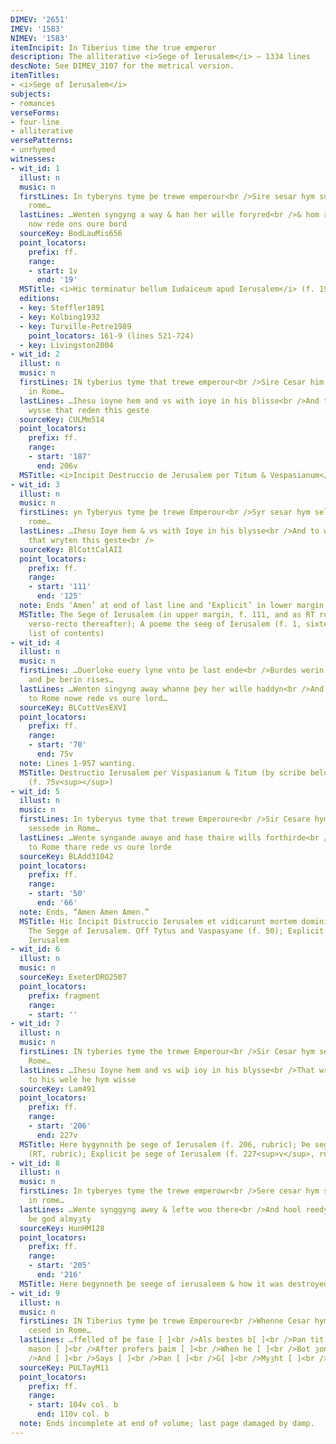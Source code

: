 ```yaml
---
DIMEV: '2651'
IMEV: '1583'
NIMEV: '1583'
itemIncipit: In Tiberius time the true emperor
description: The alliterative <i>Sege of Ierusalem</i> — 1334 lines
descNote: See DIMEV_3107 for the metrical version.
itemTitles:
- <i>Sege of Ierusalem</i>
subjects:
- romances
verseForms:
- four-line
- alliterative
versePatterns:
- unrhymed
witnesses:
- wit_id: 1
  illust: n
  music: n
  firstLines: In tyberyns tyme þe trewe emperour<br />Sire sesar hym sulf seysed in
    rome…
  lastLines: …Wenten syngyng a way & han her wille foryred<br />& hom riden to rome
    now rede ons oure bord
  sourceKey: BodLauMis656
  point_locators:
    prefix: ff.
    range:
    - start: 1v
      end: '19'
  MSTitle: <i>Hic terminatur bellum Iudaiceum apud Ierusalem</i> (f. 19)
  editions:
  - key: Steffler1891
  - key: Kolbing1932
  - key: Turville-Petre1989
    point_locators: 161-9 (lines 521-724)
  - key: Livingston2004
- wit_id: 2
  illust: n
  music: n
  firstLines: IN tyberius tyme that trewe emperour<br />Sire Cesar him self sesed
    in Rome…
  lastLines: …Ihesu ioyne hem and vs with ioye in his blisse<br />And to wele hem
    wysse that reden this geste
  sourceKey: CULMm514
  point_locators:
    prefix: ff.
    range:
    - start: '187'
      end: 206v
  MSTitle: <i>Incipit Destruccio de Jerusalem per Titum & Vespasianum</i> (f. 187)
- wit_id: 3
  illust: n
  music: n
  firstLines: yn Tyberyus tyme þe trewe Emperour<br />Syr sesar hym self sesed in
    rome…
  lastLines: …Ihesu Ioye hem & vs with Ioye in his blysse<br />And to welthe hem wysse
    that wryten this geste<br />
  sourceKey: BlCottCalAII
  point_locators:
    prefix: ff.
    range:
    - start: '111'
      end: '125'
  note: Ends ‘Amen’ at end of last line and ‘Explicit’ in lower margin below.
  MSTitle: The Sege of Ierusalem (in upper margin, f. 111, and as RT running across
    verso-recto thereafter); A poeme the seeg of Ierusalem (f. 1, sixteenth-century
    list of contents)
- wit_id: 4
  illust: n
  music: n
  firstLines: …Ouerloke euery lyne vnto þe last ende<br />Burdes werin borne adowne
    and þe berin rises…
  lastLines: …Wenten singyng away whanne þey her wille haddyn<br />And home riden
    to Rome nowe rede vs oure lord…
  sourceKey: BLCottVesEXVI
  point_locators:
    prefix: ff.
    range:
    - start: '70'
      end: 75v
  note: Lines 1-957 wanting.
  MSTitle: Destructio Ierusalem per Vispasianum & Titum (by scribe below last line
    (f. 75v<sup></sup>)
- wit_id: 5
  illust: n
  music: n
  firstLines: In tyberyus tyme that trewe Emperoure<br />Sir Cesare hym seluyn was
    sessede in Rome…
  lastLines: …Wente syngande awaye and hase thaire wills forthirde<br />And rydis
    to Rome thare rede vs oure lorde
  sourceKey: BLAdd31042
  point_locators:
    prefix: ff.
    range:
    - start: '50'
      end: '66'
  note: Ends, “Amen Amen Amen.”
  MSTitle: Hic Incipit Distruccio Ierusalem et vidicarunt mortem domini Ihesu Cristi.
    The Segge of Ierusalem. Off Tytus and Vaspasyane (f. 50); Explicit la sege de
    Ierusalem
- wit_id: 6
  illust: n
  music: n
  sourceKey: ExeterDRO2507
  point_locators:
    prefix: fragment
    range:
    - start: ''
- wit_id: 7
  illust: n
  music: n
  firstLines: IN tyberies tyme the trewe Emperour<br />Sir Cesar hym self sesid in
    Rome…
  lastLines: …Ihesu Ioyne hem and vs wiþ ioy in his blysse<br />That wrote þis geest
    to his wele he hym wisse
  sourceKey: Lam491
  point_locators:
    prefix: ff.
    range:
    - start: '206'
      end: 227v
  MSTitle: Here bygynnith þe sege of Ierusalem (f. 206, rubric); Þe sege of Ierusalem
    (RT, rubric); Explicit þe sege of Ierusalem (f. 227<sup>v</sup>, rubric)
- wit_id: 8
  illust: n
  music: n
  firstLines: In tyberyes tyme the trewe emperowr<br />Sere cesar hym seluen seysyd
    in rome…
  lastLines: …Wente synggyng awey & lefte woo there<br />And hool reedyn to rome yblessyd
    be god almyȝty
  sourceKey: HunHM128
  point_locators:
    prefix: ff.
    range:
    - start: '205'
      end: '216'
  MSTitle: Here begynneth þe seege of ierusaleem & how it was destroyed (f. 205)
- wit_id: 9
  illust: n
  music: n
  firstLines: IN Tiberius tyme þe trewe Emperoure<br />Whenne Cesar hym seluyn was
    cesed in Rome…
  lastLines: …ffelled of þe fase [ ]<br />Als bestes b[ ]<br />Þan tit is [ ]<br />Mas
    mason [ ]<br />After profers þaim [ ]<br />When he [ ]<br />Bot ȝone þe [ ]<br
    />And [ ]<br />Says [ ]<br />Þan [ ]<br />G[ ]<br />Myȝht [ ]<br />ffor [ ]…
  sourceKey: PULTayM11
  point_locators:
    prefix: ff.
    range:
    - start: 104v col. b
      end: 110v col. b
  note: Ends incomplete at end of volume; last page damaged by damp.
---
```

